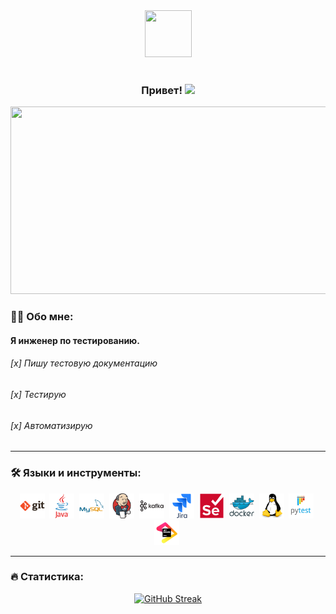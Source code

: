 <div id="header" align="center">
	<img src="https://media.giphy.com/media/KzJkzjggfGN5Py6nkT/giphy.gif" width="75" height="75"/>
</div>
<div id="counters" align="center">
	<img src="https://komarev.com/ghpvc/?username=invizrogue&style=flat-square&color=blue" alt=""/>

### Привет! <img src="https://media.giphy.com/media/hvRJCLFzcasrR4ia7z/giphy.gif" width="30px"/>
</div>
</div>
<div align="center">
	<img src="https://media.giphy.com/media/qgQUggAC3Pfv687qPC/giphy.gif" width=600 height=300/>
</div>

### :man_technologist: Обо мне: 
#### Я инженер по тестированию.
###### [x] Пишу тестовую документацию
###### [x] Тестирую
###### [x] Автоматизирую


---
### :hammer_and_wrench: Языки и инструменты:
<div id="instruments" align="center">
	<img src="https://github.com/devicons/devicon/blob/master/icons/git/git-original-wordmark.svg" title="Git" **alt="Git" width="40" height="40"/>&nbsp;
	<img src="https://github.com/devicons/devicon/blob/master/icons/java/java-original-wordmark.svg" title="Java" alt="Java" width="40" height="40"/>&nbsp;
	<img src="https://github.com/devicons/devicon/blob/master/icons/mysql/mysql-original-wordmark.svg" title="MySQL"  alt="MySQL" width="40" height="40"/>&nbsp;
	<img src="https://github.com/devicons/devicon/blob/master/icons/jenkins/jenkins-original.svg" title="Jenkins"  alt="Jenkins" width="40" height="40"/>&nbsp;
	<img src="https://github.com/devicons/devicon/blob/master/icons/apachekafka/apachekafka-original-wordmark.svg" title="Apache Kafka"  alt="Apache Kafka" width="40" height="40"/>&nbsp;
	<img src="https://github.com/devicons/devicon/blob/master/icons/jira/jira-original-wordmark.svg" title="Jira"  alt="Jira" width="40" height="40"/>&nbsp;
	<img src="https://github.com/devicons/devicon/blob/master/icons/selenium/selenium-original.svg" title="Selenium"  alt="Selenium" width="40" height="40"/>&nbsp;
	<img src="https://github.com/devicons/devicon/blob/master/icons/docker/docker-original-wordmark.svg" title="Docker"  alt="Docker" width="40" height="40"/>&nbsp;
	<img src="https://github.com/devicons/devicon/blob/master/icons/linux/linux-original.svg" title="Linux"  alt="Linux" width="40" height="40"/>&nbsp;
	<img src="https://github.com/devicons/devicon/blob/master/icons/pytest/pytest-original-wordmark.svg" title="PyTest"  alt="PyTest" width="40" height="40"/>&nbsp;
	<img src="https://github.com/devicons/devicon/blob/master/icons/jetbrains/jetbrains-original.svg" title="JetBrains"  alt="JetBrains" width="40" height="40"/>&nbsp;

</div>

---
### :fire: Статистика:
<div align="center">

[![GitHub Streak](https://streak-stats.demolab.com?user=invizrogue&theme=dark&date_format=j%20M%5B%20Y%5D)](https://git.io/streak-stats)
</div>
